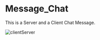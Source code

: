 # Message_Chat
This is a Server and a Client Chat Message. 

![clientServer](https://github.com/Nombuso16/Message_Chat/assets/101812346/a8dab09a-db15-4846-adeb-a9d0171bc831)
